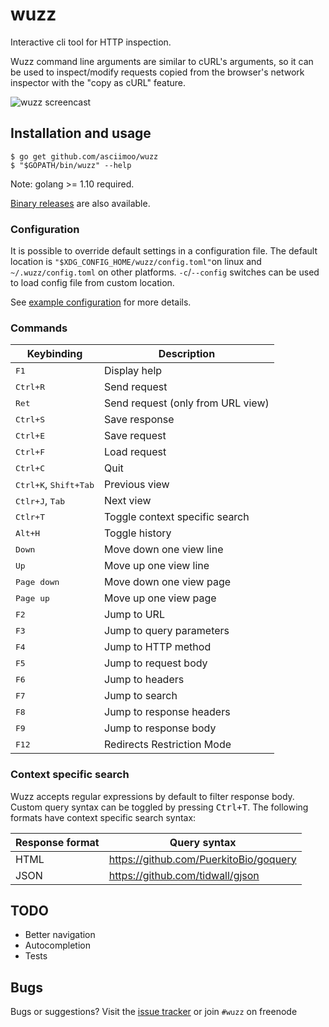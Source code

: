 # wuzz

Interactive cli tool for HTTP inspection.

Wuzz command line arguments are similar to cURL's arguments,
so it can be used to inspect/modify requests copied from the
browser's network inspector with the "copy as cURL" feature.

![wuzz screencast](docs/images/screencast.gif)


## Installation and usage

```
$ go get github.com/asciimoo/wuzz
$ "$GOPATH/bin/wuzz" --help
```

Note: golang >= 1.10 required.

[Binary releases](https://github.com/asciimoo/wuzz/releases) are also available.


### Configuration

It is possible to override default settings in a configuration file.
The default location is `"$XDG_CONFIG_HOME/wuzz/config.toml"`on linux
and `~/.wuzz/config.toml` on other platforms.
`-c`/`--config` switches can be used to load config file from custom location.

See [example configuration](sample-config.toml) for more details.


### Commands

Keybinding                              | Description
----------------------------------------|---------------------------------------
<kbd>F1</kbd>                           | Display help
<kbd>Ctrl+R</kbd>                       | Send request
<kbd>Ret</kbd>                          | Send request (only from URL view)
<kbd>Ctrl+S</kbd>                       | Save response
<kbd>Ctrl+E</kbd>                       | Save request
<kbd>Ctrl+F</kbd>                       | Load request
<kbd>Ctrl+C</kbd>                       | Quit
<kbd>Ctrl+K</kbd>, <kbd>Shift+Tab</kbd> | Previous view
<kbd>Ctlr+J</kbd>, <kbd>Tab</kbd>       | Next view
<kbd>Ctlr+T</kbd>                       | Toggle context specific search
<kbd>Alt+H</kbd>                        | Toggle history
<kbd>Down</kbd>                         | Move down one view line
<kbd>Up</kbd>                           | Move up one view line
<kbd>Page down</kbd>                    | Move down one view page
<kbd>Page up</kbd>                      | Move up one view page
<kbd>F2</kbd>                           | Jump to URL
<kbd>F3</kbd>                           | Jump to query parameters
<kbd>F4</kbd>                           | Jump to HTTP method
<kbd>F5</kbd>                           | Jump to request body
<kbd>F6</kbd>                           | Jump to headers
<kbd>F7</kbd>                           | Jump to search
<kbd>F8</kbd>                           | Jump to response headers
<kbd>F9</kbd>                           | Jump to response body
<kbd>F12</kbd>                          | Redirects Restriction Mode


### Context specific search

Wuzz accepts regular expressions by default to filter response body.
Custom query syntax can be toggled by pressing <kbd>Ctrl+T</kbd>.
The following formats have context specific search syntax:

Response format  | Query syntax
-----------------|----------------------------------------
HTML             | https://github.com/PuerkitoBio/goquery
JSON             | https://github.com/tidwall/gjson


## TODO

* Better navigation
* Autocompletion
* Tests


## Bugs

Bugs or suggestions? Visit the [issue tracker](https://github.com/asciimoo/wuzz/issues)
or join `#wuzz` on freenode
